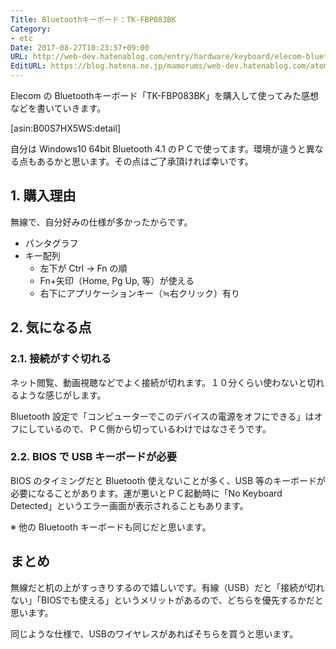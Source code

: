 ```yaml
---
Title: Bluetoothキーボード：TK-FBP083BK
Category:
- etc
Date: 2017-08-27T10:23:57+09:00
URL: http://web-dev.hatenablog.com/entry/hardware/keyboard/elecom-bluetooth-tkfbp083bk
EditURL: https://blog.hatena.ne.jp/mamorums/web-dev.hatenablog.com/atom/entry/8599973812292432459
---
```


Elecom の Bluetoothキーボード「TK-FBP083BK」を購入して使ってみた感想などを書いていきます。

[asin:B00S7HX5WS:detail]

自分は Windows10 64bit Bluetooth 4.1 のＰＣで使ってます。環境が違うと異なる点もあるかと思います。その点はご了承頂ければ幸いです。


## 1. 購入理由
無線で、自分好みの仕様が多かったからです。

- パンタグラフ
- キー配列
  - 左下が Ctrl → Fn の順
  - Fn+矢印（Home, Pg Up, 等）が使える
  - 右下にアプリケーションキー（≒右クリック）有り


## 2. 気になる点
### 2.1. 接続がすぐ切れる
ネット閲覧、動画視聴などでよく接続が切れます。１０分くらい使わないと切れるような感じがします。

Bluetooth 設定で「コンピューターでこのデバイスの電源をオフにできる」はオフにしているので、ＰＣ側から切っているわけではなさそうです。

### 2.2. BIOS で USB キーボードが必要
BIOS のタイミングだと Bluetooth 使えないことが多く、USB 等のキーボードが必要になることがあります。運が悪いとＰＣ起動時に「No Keyboard Detected」というエラー画面が表示されることもあります。

※ 他の Bluetooth キーボードも同じだと思います。


## まとめ
無線だと机の上がすっきりするので嬉しいです。有線（USB）だと「接続が切れない」「BIOSでも使える」というメリットがあるので、どちらを優先するかだと思います。

同じような仕様で、USBのワイヤレスがあればそちらを買うと思います。
